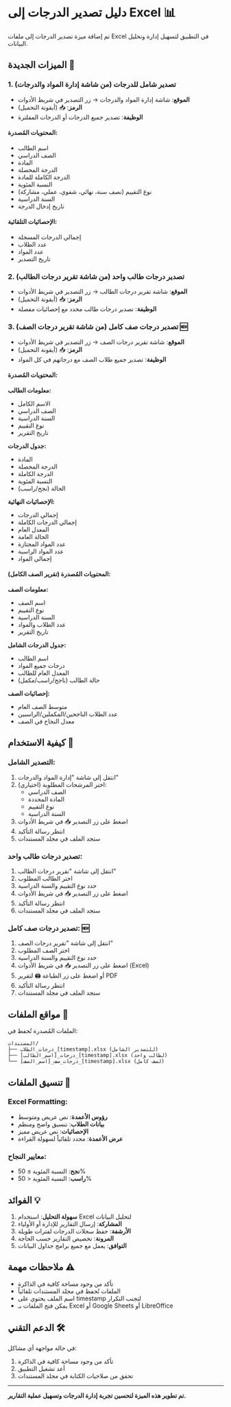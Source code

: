 # دليل تصدير الدرجات إلى Excel 📊

تم إضافة ميزة تصدير الدرجات إلى ملفات Excel في التطبيق لتسهيل إدارة وتحليل البيانات.

## الميزات الجديدة 🎯

### 1. تصدير شامل للدرجات (من شاشة إدارة المواد والدرجات)
- **الموقع**: شاشة إدارة المواد والدرجات → زر التصدير في شريط الأدوات
- **الرمز**: 📥 (أيقونة التحميل)
- **الوظيفة**: تصدير جميع الدرجات أو الدرجات المفلترة

#### المحتويات المُصدرة:
- اسم الطالب
- الصف الدراسي
- المادة
- الدرجة المحصلة
- الدرجة الكاملة للمادة
- النسبة المئوية
- نوع التقييم (نصف سنة، نهائي، شفوي، عملي، مشاركة)
- السنة الدراسية
- تاريخ إدخال الدرجة

#### الإحصائيات التلقائية:
- إجمالي الدرجات المسجلة
- عدد الطلاب
- عدد المواد
- تاريخ التصدير

### 2. تصدير درجات طالب واحد (من شاشة تقرير درجات الطالب)
- **الموقع**: شاشة تقرير درجات الطالب → زر التصدير في شريط الأدوات
- **الرمز**: 📥 (أيقونة التحميل)
- **الوظيفة**: تصدير درجات طالب محدد مع إحصائيات مفصلة

### 3. تصدير درجات صف كامل (من شاشة تقرير درجات الصف) 🆕
- **الموقع**: شاشة تقرير درجات الصف → زر التصدير في شريط الأدوات
- **الرمز**: 📥 (أيقونة التحميل)
- **الوظيفة**: تصدير جميع طلاب الصف مع درجاتهم في كل المواد

#### المحتويات المُصدرة:
**معلومات الطالب:**
- الاسم الكامل
- الصف الدراسي
- السنة الدراسية
- نوع التقييم
- تاريخ التقرير

**جدول الدرجات:**
- المادة
- الدرجة المحصلة
- الدرجة الكاملة
- النسبة المئوية
- الحالة (نجح/راسب)

**الإحصائيات النهائية:**
- إجمالي الدرجات
- إجمالي الدرجات الكاملة
- المعدل العام
- الحالة العامة
- عدد المواد المجتازة
- عدد المواد الراسبة
- إجمالي المواد

#### المحتويات المُصدرة (تقرير الصف الكامل):
**معلومات الصف:**
- اسم الصف
- نوع التقييم
- السنة الدراسية
- عدد الطلاب والمواد
- تاريخ التقرير

**جدول الدرجات الشامل:**
- اسم الطالب
- درجات جميع المواد
- المعدل العام للطالب
- حالة الطالب (ناجح/راسب/مكمل)

**إحصائيات الصف:**
- متوسط الصف العام
- عدد الطلاب الناجحين/المكملين/الراسبين
- معدل النجاح في الصف

## كيفية الاستخدام 📖

### التصدير الشامل:
1. انتقل إلى شاشة "إدارة المواد والدرجات"
2. اختر المرشحات المطلوبة (اختياري):
   - الصف الدراسي
   - المادة المحددة
   - نوع التقييم
   - السنة الدراسية
3. اضغط على زر التصدير 📥 في شريط الأدوات
4. انتظر رسالة التأكيد
5. ستجد الملف في مجلد المستندات

### تصدير درجات طالب واحد:
1. انتقل إلى شاشة "تقرير درجات الطالب"
2. اختر الطالب المطلوب
3. حدد نوع التقييم والسنة الدراسية
4. اضغط على زر التصدير 📥 في شريط الأدوات
5. انتظر رسالة التأكيد
6. ستجد الملف في مجلد المستندات

### تصدير درجات صف كامل: 🆕
1. انتقل إلى شاشة "تقرير درجات الصف"
2. اختر الصف المطلوب
3. حدد نوع التقييم والسنة الدراسية
4. اضغط على زر التصدير 📥 في شريط الأدوات (Excel)
5. أو اضغط على زر الطباعة 🖨️ لتقرير PDF
6. انتظر رسالة التأكيد
7. ستجد الملف في مجلد المستندات

## مواقع الملفات 📁

الملفات المُصدرة تُحفظ في:
```
المستندات/
├── درجات_الطلاب_[timestamp].xlsx (للتصدير الشامل)
├── درجات_[اسم_الطالب]_[timestamp].xlsx (لطالب واحد)
└── درجات_صف_[اسم_الصف]_[timestamp].xlsx (لصف كامل)
```

## تنسيق الملفات 🎨

### Excel Formatting:
- **رؤوس الأعمدة**: نص عريض ومتوسط
- **بيانات الطلاب**: تنسيق واضح ومنظم
- **الإحصائيات**: نص عريض مميز
- **عرض الأعمدة**: محدد تلقائياً لسهولة القراءة

### معايير النجاح:
- **نجح**: النسبة المئوية ≥ 50%
- **راسب**: النسبة المئوية < 50%

## الفوائد 💡

1. **سهولة التحليل**: استخدام Excel لتحليل البيانات
2. **المشاركة**: إرسال التقارير للإدارة أو الأولياء
3. **الأرشفة**: حفظ سجلات الدرجات لفترات طويلة
4. **المرونة**: تخصيص التقارير حسب الحاجة
5. **التوافق**: يعمل مع جميع برامج جداول البيانات

## ملاحظات مهمة ⚠️

- تأكد من وجود مساحة كافية في الذاكرة
- الملفات تُحفظ في مجلد المستندات تلقائياً
- اسم الملف يحتوي على timestamp لتجنب التكرار
- يمكن فتح الملفات بـ Excel أو Google Sheets أو LibreOffice

## الدعم التقني 🛠️

في حالة مواجهة أي مشاكل:
1. تأكد من وجود مساحة كافية في الذاكرة
2. أعد تشغيل التطبيق
3. تحقق من صلاحيات الكتابة في مجلد المستندات

---

**تم تطوير هذه الميزة لتحسين تجربة إدارة الدرجات وتسهيل عملية التقارير.**
